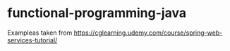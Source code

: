 # functional-programming-java
Exampleas taken from https://cglearning.udemy.com/course/spring-web-services-tutorial/
